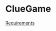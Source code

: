 # ClueGame
[Requirements](https://docs.google.com/spreadsheets/d/1ti1WjbtKhvGzd9mszoxqClA6-e5JlTYFHJ9VQpGBHsY/edit?usp=sharing)

